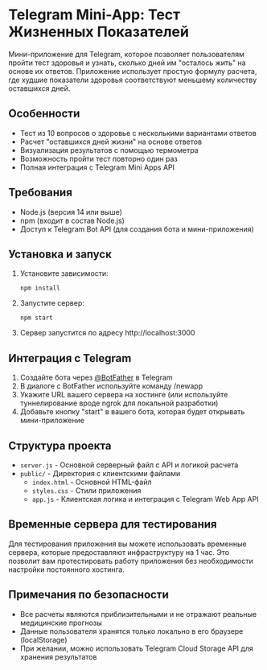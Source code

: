 # Telegram Mini-App: Тест Жизненных Показателей

Мини-приложение для Telegram, которое позволяет пользователям пройти тест здоровья и узнать, сколько дней им "осталось жить" на основе их ответов. Приложение использует простую формулу расчета, где худшие показатели здоровья соответствуют меньшему количеству оставшихся дней.

## Особенности

- Тест из 10 вопросов о здоровье с несколькими вариантами ответов
- Расчет "оставшихся дней жизни" на основе ответов
- Визуализация результатов с помощью термометра
- Возможность пройти тест повторно один раз
- Полная интеграция с Telegram Mini Apps API

## Требования

- Node.js (версия 14 или выше)
- npm (входит в состав Node.js)
- Доступ к Telegram Bot API (для создания бота и мини-приложения)

## Установка и запуск

1. Установите зависимости:
   ```
   npm install
   ```

2. Запустите сервер:
   ```
   npm start
   ```

3. Сервер запустится по адресу http://localhost:3000

## Интеграция с Telegram

1. Создайте бота через [@BotFather](https://t.me/BotFather) в Telegram
2. В диалоге с BotFather используйте команду /newapp
3. Укажите URL вашего сервера на хостинге (или используйте туннелирование вроде ngrok для локальной разработки)
4. Добавьте кнопку "start" в вашего бота, которая будет открывать мини-приложение

## Структура проекта

- `server.js` - Основной серверный файл с API и логикой расчета
- `public/` - Директория с клиентскими файлами
  - `index.html` - Основной HTML-файл
  - `styles.css` - Стили приложения
  - `app.js` - Клиентская логика и интеграция с Telegram Web App API

## Временные сервера для тестирования

Для тестирования приложения вы можете использовать временные сервера, которые предоставляют инфраструктуру на 1 час. Это позволит вам протестировать работу приложения без необходимости настройки постоянного хостинга.

## Примечания по безопасности

- Все расчеты являются приблизительными и не отражают реальные медицинские прогнозы
- Данные пользователя хранятся только локально в его браузере (localStorage)
- При желании, можно использовать Telegram Cloud Storage API для хранения результатов
